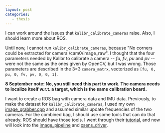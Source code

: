```yaml
---
layout: post
categories:
   - thesis
---
```

I can work around the issues that `kalibr_calibrate_cameras` raise.  Also, I should learn more about ROS.

Until now, I cannot run `kalibr_calibrate_cameras`, because "No corners could be extracted for camera /cam0/image_raw".  I thought that the four parameters needed by Kalibr to calibrate a camera -- *fu*, *fv*, *pu* and *pv* -- were not the same as the ones given by OpenCV, but I was wrong.  Those parameters are described in the 3×3 `camera_matrx`, vectorized as `[fu, 0, pu, 0, fv, pv, 0, 0, 1]`.

**8 September note: No, you still need this part to work.  The camera needs to localize itself w.r.t. a target, which is the same calibration board.**

I want to create a ROS bag with camera data and IMU data.  Previously, to make the dataset for `kalibr_calibrate_cameras`, I used my own [image_grabber.cpp](https://github.com/pkok/grabber/blob/59efd2caeef39dcf5ea40e58d81733817bfc5b3c/image_grabber.cpp) and assumed similar update frequencies of the two cameras.  For the combined bag, I should use some tools that can do that already.  ROS should have those tools.  I went through their [tutorial](http://wiki.ros.org/ROS/Tutorials#Beginner_Level), and now will look into the [image_pipeline](http://wiki.ros.org/image_pipeline) and [xsens_driver](http://wiki.ros.org/xsens_driver).
